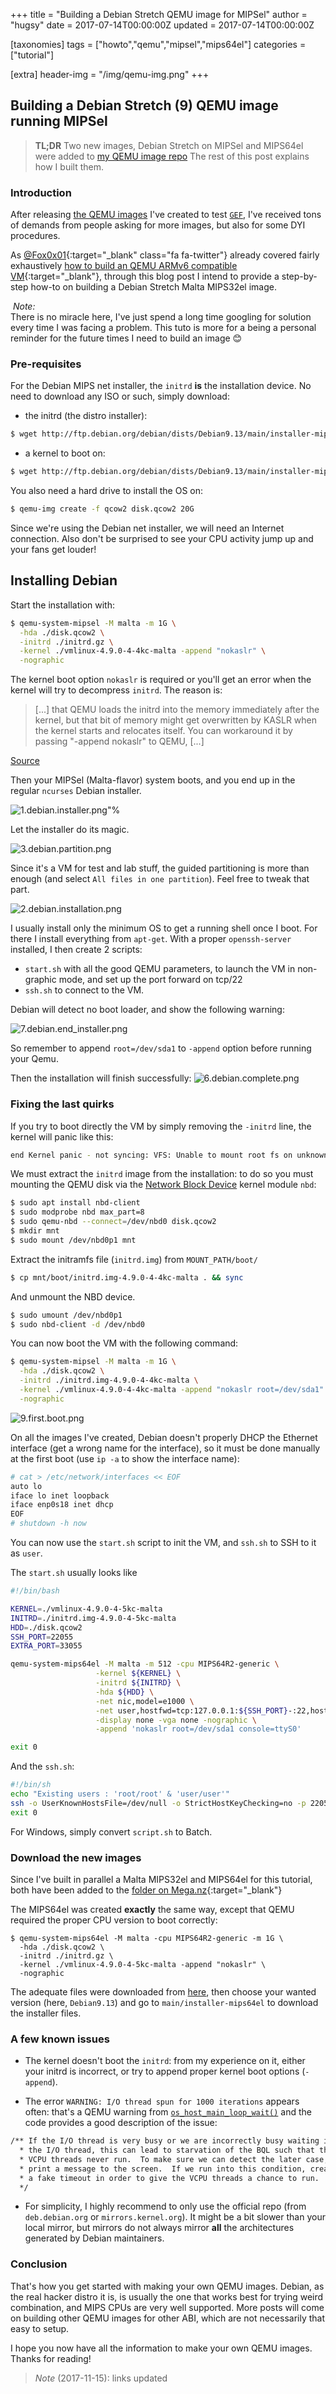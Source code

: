 +++
title = "Building a Debian Stretch QEMU image for MIPSel"
author = "hugsy"
date = 2017-07-14T00:00:00Z
updated = 2017-07-14T00:00:00Z

[taxonomies]
tags = ["howto","qemu","mipsel","mips64el"]
categories = ["tutorial"]

[extra]
header-img = "/img/qemu-img.png"
+++

## Building a Debian Stretch (9) QEMU image running MIPSel ##

> **TL;DR**
> Two new images, Debian Stretch on MIPSel and MIPS64el were added to
> [my QEMU image repo](https://mega.nz/#F!oMoVzQaJ!iS73iiQQ3t_6HuE-XpnyaA)
> The rest of this post explains how I built them.


### Introduction ###

After releasing [the QEMU images](/posts/2017/06/25/qemu-images-to-play-with.html) I've created to test [`GEF`](https://github.com/hugsy/gef), I've received tons of demands from people asking for more images, but also for some DYI procedures.

As [@Fox0x01](https://twitter.com/Fox0x01){:target="_blank" class="fa fa-twitter"} already covered fairly exhaustively [how to build an QEMU ARMv6 compatible VM](https://azeria-labs.com/emulate-raspberry-pi-with-qemu/){:target="_blank"}, through this blog post I intend to provide a step-by-step how-to on building a Debian Stretch Malta MIPS32el image.

<div markdown="span" class="alert-info"><i class="fa fa-info-circle">&nbsp;Note:</i><br>
There is no miracle here, I've just spend a long time googling for solution every time I was facing a problem. This tuto is more for a being a personal reminder for the future times I need to build an image 😊
</div>


### Pre-requisites ###

For the Debian MIPS net installer, the `initrd` **is** the installation
device. No need to download any ISO or such, simply download:
- the initrd (the distro installer):

```bash
$ wget http://ftp.debian.org/debian/dists/Debian9.13/main/installer-mipsel/current/images/malta/netboot/initrd.gz
```

- a kernel to boot on:

```bash
$ wget http://ftp.debian.org/debian/dists/Debian9.13/main/installer-mipsel/current/images/malta/netboot/vmlinux-4.9.0-13-4kc-malta
```

You also need a hard drive to install the OS on:
```bash
$ qemu-img create -f qcow2 disk.qcow2 20G
```

Since we're using the Debian net installer, we will need an Internet connection. Also don't be surprised to see your CPU activity jump up and your fans get louder!


## Installing Debian

Start the installation with:

```bash
$ qemu-system-mipsel -M malta -m 1G \
  -hda ./disk.qcow2 \
  -initrd ./initrd.gz \
  -kernel ./vmlinux-4.9.0-4-4kc-malta -append "nokaslr" \
  -nographic
```

The kernel boot option `nokaslr` is required or you'll get an error when the
kernel will try to decompress `initrd`. The reason is:

> [...] that QEMU loads the initrd into the memory
> immediately after the kernel, but that bit of memory might get
> overwritten by KASLR when the kernel starts and relocates itself.
> You can workaround it by passing "-append nokaslr" to QEMU, [...]

[Source](https://www.mail-archive.com/debian-bugs-dist@lists.debian.org/msg1525239.html)

Then your MIPSel (Malta-flavor) system boots, and you end up in the regular
`ncurses` Debian installer.

![1.debian.installer.png"%](https://i.imgur.com/IqDge4n.png)

Let the installer do its magic.

![3.debian.partition.png](https://i.imgur.com/Lg6Db5x.png)

Since it's a VM for test and lab stuff, the guided partitioning is more than
enough (and select `All files in one partition`). Feel free to tweak that part.

![2.debian.installation.png](https://i.imgur.com/iv31UxH.png)

I usually install only the minimum OS to get a running shell once I boot. For
there I install everything from `apt-get`. With a proper `openssh-server`
installed, I then create 2 scripts:

  - `start.sh` with all the good QEMU parameters, to launch the VM in
    non-graphic mode, and set up the port forward on tcp/22
  - `ssh.sh` to connect to the VM.

Debian will detect no boot loader, and show the following warning:

![7.debian.end_installer.png](https://i.imgur.com/fuxZCDU.png)

So remember to append `root=/dev/sda1` to `-append` option before running your
Qemu.

Then the installation will finish successfully:
![6.debian.complete.png](http://i.imgur.com/qFvh3cM.png)


### Fixing the last quirks ###

If you try to boot directly the VM by simply removing the `-initrd` line, the
kernel will panic like this:
```bash
end Kernel panic - not syncing: VFS: Unable to mount root fs on unknown-block(0,0)
```

We must extract the `initrd` image from the installation: to do so you must
mounting the QEMU disk via the
[Network Block Device](https://en.wikipedia.org/wiki/Network_block_device)
kernel module `nbd`:

```bash
$ sudo apt install nbd-client
$ sudo modprobe nbd max_part=8
$ sudo qemu-nbd --connect=/dev/nbd0 disk.qcow2
$ mkdir mnt
$ sudo mount /dev/nbd0p1 mnt
```

Extract the initramfs file (`initrd.img`) from `MOUNT_PATH/boot/`

```bash
$ cp mnt/boot/initrd.img-4.9.0-4-4kc-malta . && sync
```

And unmount the NBD device.
```bash
$ sudo umount /dev/nbd0p1
$ sudo nbd-client -d /dev/nbd0
```

You can now boot the VM with the following command:
```bash
$ qemu-system-mipsel -M malta -m 1G \
  -hda ./disk.qcow2 \
  -initrd ./initrd.img-4.9.0-4-4kc-malta \
  -kernel ./vmlinux-4.9.0-4-4kc-malta -append "nokaslr root=/dev/sda1" \
  -nographic
```

![9.first.boot.png](http://i.imgur.com/6h0Wxed.png)

On all the images I've created, Debian doesn't properly DHCP the Ethernet
interface (get a wrong name for the interface), so it must be done manually at
the first boot (use `ip -a` to show the interface name):
```bash
# cat > /etc/network/interfaces << EOF
auto lo
iface lo inet loopback
iface enp0s18 inet dhcp
EOF
# shutdown -h now
```

You can now use the `start.sh` script to init the VM, and `ssh.sh` to SSH to it
as `user`.

The `start.sh` usually looks like
```bash
#!/bin/bash

KERNEL=./vmlinux-4.9.0-4-5kc-malta
INITRD=./initrd.img-4.9.0-4-5kc-malta
HDD=./disk.qcow2
SSH_PORT=22055
EXTRA_PORT=33055

qemu-system-mips64el -M malta -m 512 -cpu MIPS64R2-generic \
                   -kernel ${KERNEL} \
                   -initrd ${INITRD} \
                   -hda ${HDD} \
                   -net nic,model=e1000 \
                   -net user,hostfwd=tcp:127.0.0.1:${SSH_PORT}-:22,hostfwd=tcp:127.0.0.1:${EXTRA_PORT}-:4444 \
                   -display none -vga none -nographic \
                   -append 'nokaslr root=/dev/sda1 console=ttyS0'

exit 0
```

And the `ssh.sh`:
```bash
#!/bin/sh
echo "Existing users : 'root/root' & 'user/user'"
ssh -o UserKnownHostsFile=/dev/null -o StrictHostKeyChecking=no -p 22055 user@127.0.0.1 -- $*
exit 0

```

For Windows, simply convert `script.sh` to Batch.

### Download the new images ###

Since I've built in parallel a Malta MIPS32el and MIPS64el for this tutorial,
both have been added to the [folder on Mega.nz](https://mega.nz/#F!oMoVzQaJ!iS73iiQQ3t_6HuE-XpnyaA){:target="_blank"}

The MIPS64el was created **exactly** the same way, except that QEMU required the
proper CPU version to boot correctly:

```
$ qemu-system-mips64el -M malta -cpu MIPS64R2-generic -m 1G \
  -hda ./disk.qcow2 \
  -initrd ./initrd.gz \
  -kernel ./vmlinux-4.9.0-4-5kc-malta -append "nokaslr" \
  -nographic
```

The adequate files were downloaded from
[here](http://ftp.debian.org/debian/dists/), then choose your wanted version (here, `Debian9.13`) and go to `main/installer-mips64el` to download the installer files.


### A few known issues ###

  - The kernel doesn't boot the `initrd`: from my experience on it, either your
    initrd is incorrect, or try to append proper kernel boot options
    (`-append`).

  - The error `WARNING: I/O thread spun for 1000 iterations` appears often:
    that's a QEMU warning from
    [`os_host_main_loop_wait()`](https://github.com/qemu/qemu/blob/master/util/main-loop.c#L219) and
    the code provides a good description of the issue:

```bash
/** If the I/O thread is very busy or we are incorrectly busy waiting in
  * the I/O thread, this can lead to starvation of the BQL such that the
  * VCPU threads never run.  To make sure we can detect the later case,
  * print a message to the screen.  If we run into this condition, create
  * a fake timeout in order to give the VCPU threads a chance to run.
  */
```

  - For simplicity, I highly recommend to only use the official repo (from
    `deb.debian.org` or `mirrors.kernel.org`). It might be a bit slower than
    your local mirror, but mirrors do not always mirror **all** the
    architectures generated by Debian maintainers.


### Conclusion ###

That's how you get started with making your own QEMU images. Debian, as the real
hacker distro it is, is usually the one that works best for trying weird
combination, and MIPS CPUs are very well supported. More posts will come on
building other QEMU images for other ABI, which are not necessarily that easy to
setup.

I hope you now have all the information to make your own QEMU images.
Thanks for reading!

>
> _Note_ (2017-11-15): links updated
>
